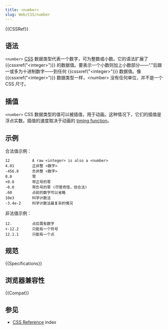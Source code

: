 ```yaml
---
title: <number>
slug: Web/CSS/number
---
```


{{CSSRef}}

## 语法

`<number>` [CSS](/zh-CN/docs/Web/CSS) 数据类型代表一个数字，可为整数或小数。它的语法扩展了 {{cssxref("&lt;integer&gt;")}} 的数据值。要表示一个小数则加上小数部分——“."后跟一或多为十进制数字——到任何 {{cssxref("&lt;integer&gt;")}} 数据值。像 {{cssxref("&lt;integer&gt;")}} 数据类型一样，\<number> 没有任何单位，并不是一个 CSS 尺寸。

## 插值

`<number>` CSS 数据类型的值可以被插值，用于动画。这种情况下，它们的插值是浮点实数。插值的速度取决于动画的 [timing function](/zh-CN/docs/CSS/timing-function)。

## 示例

合法值示例：

```plain
12          A raw <integer> is also a <number>
4.01        正非整 <数字>
-456.8      负非整 <数字>
0.0         零
+0.0        带正号的零
-0.0        带负号的零 (尽管奇怪，但合法)
.60         点前的数字可以省略
10e3        科学计数法
-3.4e-2     科学计数法最复杂的情况
```

非法值示例：

```plain
12.         点后需有数字
+-12.2      只能有一个符号
12.1.1      只能有一个点
```

## 规范

{{Specifications}}

## 浏览器兼容性

{{Compat}}

## 参见

- [CSS Reference](/zh-CN/docs/CSS/CSS_Reference) index
